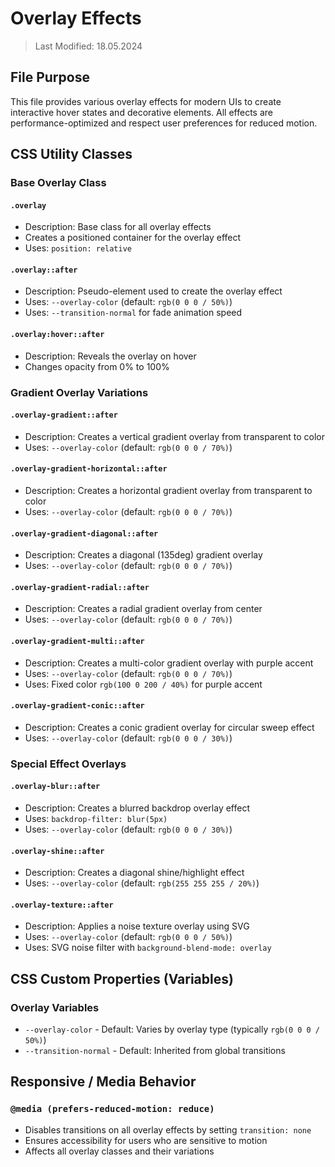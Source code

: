 # Overlay Effects
> Last Modified: 18.05.2024

## File Purpose

This file provides various overlay effects for modern UIs to create interactive hover states and decorative elements. All effects are performance-optimized and respect user preferences for reduced motion.

## CSS Utility Classes

### Base Overlay Class

#### `.overlay`
- Description: Base class for all overlay effects
- Creates a positioned container for the overlay effect
- Uses: `position: relative`

#### `.overlay::after`
- Description: Pseudo-element used to create the overlay effect
- Uses: `--overlay-color` (default: `rgb(0 0 0 / 50%)`)
- Uses: `--transition-normal` for fade animation speed

#### `.overlay:hover::after`
- Description: Reveals the overlay on hover
- Changes opacity from 0% to 100%

### Gradient Overlay Variations

#### `.overlay-gradient::after`
- Description: Creates a vertical gradient overlay from transparent to color
- Uses: `--overlay-color` (default: `rgb(0 0 0 / 70%)`)

#### `.overlay-gradient-horizontal::after`
- Description: Creates a horizontal gradient overlay from transparent to color
- Uses: `--overlay-color` (default: `rgb(0 0 0 / 70%)`)

#### `.overlay-gradient-diagonal::after`
- Description: Creates a diagonal (135deg) gradient overlay
- Uses: `--overlay-color` (default: `rgb(0 0 0 / 70%)`)

#### `.overlay-gradient-radial::after`
- Description: Creates a radial gradient overlay from center
- Uses: `--overlay-color` (default: `rgb(0 0 0 / 70%)`)

#### `.overlay-gradient-multi::after`
- Description: Creates a multi-color gradient overlay with purple accent
- Uses: `--overlay-color` (default: `rgb(0 0 0 / 70%)`)
- Uses: Fixed color `rgb(100 0 200 / 40%)` for purple accent

#### `.overlay-gradient-conic::after`
- Description: Creates a conic gradient overlay for circular sweep effect
- Uses: `--overlay-color` (default: `rgb(0 0 0 / 30%)`)

### Special Effect Overlays

#### `.overlay-blur::after`
- Description: Creates a blurred backdrop overlay effect
- Uses: `backdrop-filter: blur(5px)`
- Uses: `--overlay-color` (default: `rgb(0 0 0 / 30%)`)

#### `.overlay-shine::after`
- Description: Creates a diagonal shine/highlight effect
- Uses: `--overlay-color` (default: `rgb(255 255 255 / 20%)`)

#### `.overlay-texture::after`
- Description: Applies a noise texture overlay using SVG
- Uses: `--overlay-color` (default: `rgb(0 0 0 / 50%)`)
- Uses: SVG noise filter with `background-blend-mode: overlay`

## CSS Custom Properties (Variables)

### Overlay Variables
- `--overlay-color` - Default: Varies by overlay type (typically `rgb(0 0 0 / 50%)`)
- `--transition-normal` - Default: Inherited from global transitions

## Responsive / Media Behavior

### `@media (prefers-reduced-motion: reduce)`
- Disables transitions on all overlay effects by setting `transition: none`
- Ensures accessibility for users who are sensitive to motion
- Affects all overlay classes and their variations